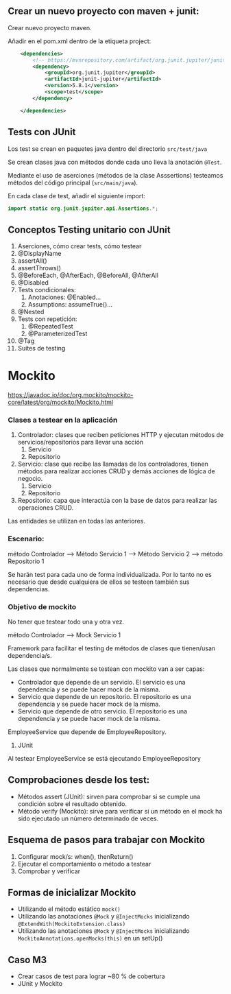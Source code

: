 
## Crear un nuevo proyecto con maven + junit: 

Crear nuevo proyecto maven. 

Añadir en el pom.xml dentro de la etiqueta project: 

```xml
    <dependencies>
        <!-- https://mvnrepository.com/artifact/org.junit.jupiter/junit-jupiter -->
        <dependency>
            <groupId>org.junit.jupiter</groupId>
            <artifactId>junit-jupiter</artifactId>
            <version>5.8.1</version>
            <scope>test</scope>
        </dependency>

    </dependencies>
```

## Tests con JUnit 

Los test se crean en paquetes java dentro del directorio `src/test/java`

Se crean clases java con métodos donde cada uno lleva la anotación `@Test`.

Mediante el uso de aserciones (métodos de la clase Asssertions) testeamos métodos 
del código principal (`src/main/java`). 

En cada clase de test, añadir el siguiente import: 

```java
import static org.junit.jupiter.api.Assertions.*;
```

## Conceptos Testing unitario con JUnit

1. Aserciones, cómo crear tests, cómo testear
2. @DisplayName
3. assertAll()
4. assertThrows()
5. @BeforeEach, @AfterEach, @BeforeAll, @AfterAll
6. @Disabled
7. Tests condicionales:
   1. Anotaciones: @Enabled...
   2. Assumptions: assumeTrue()...
8. @Nested
9. Tests con repetición:
   1. @RepeatedTest 
   2. @ParameterizedTest
10. @Tag 
11. Suites de testing

# Mockito 

https://javadoc.io/doc/org.mockito/mockito-core/latest/org/mockito/Mockito.html

### Clases a testear en la aplicación 

1. Controlador: clases que reciben peticiones HTTP y ejecutan métodos de servicios/repositorios para llevar una acción
   1. Servicio
   2. Repositorio
2. Servicio: clase que recibe las llamadas de los controladores, tienen métodos para realizar acciones CRUD y demás acciones de lógica de negocio.
   1. Servicio
   2. Repositorio
3. Repositorio: capa que interactúa con la base de datos para realizar las operaciones CRUD.

Las entidades se utilizan en todas las anteriores. 

### Escenario: 

método Controlador --> Método Servicio 1 --> Método Servicio 2 --> método Repositorio 1

Se harán test para cada uno de forma individualizada. Por lo tanto no es necesario que desde cualquiera de ellos 
se testeen también sus dependencias. 

### Objetivo de mockito 

No tener que testear todo una y otra vez.

método Controlador --> Mock Servicio 1

Framework para facilitar el testing de métodos de clases que tienen/usan dependencia/s. 

Las clases que normalmente se testean con mockito van a ser capas:

* Controlador que depende de un servicio. El servicio es una dependencia y se puede hacer mock de la misma. 
* Servicio que depende de un repositorio. El repositorio es una dependencia y se puede hacer mock de la misma.
* Servicio que depende de otro servicio. El repositorio es una dependencia y se puede hacer mock de la misma.

EmployeeService que depende de EmployeeRepository. 

1. JUnit 

Al testear EmployeeService se está ejecutando EmployeeRepository 

## Comprobaciones desde los test: 

* Métodos assert (JUnit): sirven para comprobar si se cumple una condición sobre el resultado obtenido. 
* Método verify (Mockito): sirve para verificar si un método en el mock ha sido ejecutado un número determinado de veces.

## Esquema de pasos para trabajar con Mockito

1. Configurar mock/s: when(), thenReturn()
2. Ejecutar el comportamiento o método a testear 
3. Comprobar y verificar

## Formas de inicializar Mockito

* Utilizando el método estático `mock()`
* Utilizando las anotaciones `@Mock` y `@InjectMocks` inicializando `@ExtendWith(MockitoExtension.class)`
* Utilizando las anotaciones `@Mock` y `@InjectMocks` inicializando `MockitoAnnotations.openMocks(this)` en un setUp()


## Caso M3

* Crear casos de test para lograr ~80 % de cobertura
* JUnit y Mockito